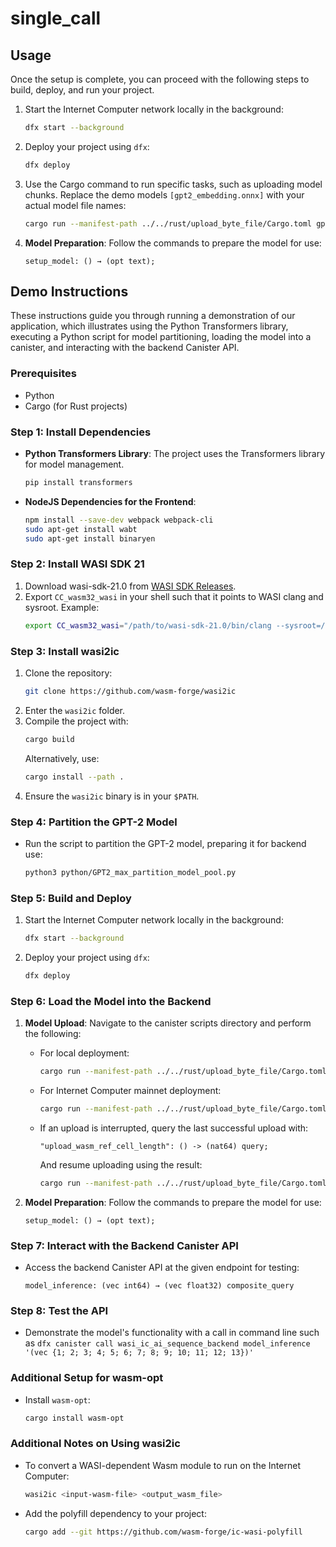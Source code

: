 # single_call

## Usage

Once the setup is complete, you can proceed with the following steps to build, deploy, and run your project.

1. Start the Internet Computer network locally in the background:
   ```bash
   dfx start --background
   ```
2. Deploy your project using `dfx`:
   ```bash
   dfx deploy
   ```
3. Use the Cargo command to run specific tasks, such as uploading model chunks. Replace the demo models `[gpt2_embedding.onnx]` with your actual model file names:
   ```bash
   cargo run --manifest-path ../../rust/upload_byte_file/Cargo.toml gpt2_backend upload_model_chunks ../../python/onnx_model/ [gpt2_embedding.onnx] 0
   ```
4. **Model Preparation**: Follow the commands to prepare the model for use:

   ```plaintext
   setup_model: () → (opt text);
   ```

## Demo Instructions

These instructions guide you through running a demonstration of our application, which illustrates using the Python Transformers library, executing a Python script for model partitioning, loading the model into a canister, and interacting with the backend Canister API.

### Prerequisites

- Python
- Cargo (for Rust projects)

### Step 1: Install Dependencies

- **Python Transformers Library**: The project uses the Transformers library for model management.
  ```bash
  pip install transformers
  ```

- **NodeJS Dependencies for the Frontend**:
  ```bash
  npm install --save-dev webpack webpack-cli
  sudo apt-get install wabt
  sudo apt-get install binaryen
  ```

### Step 2: Install WASI SDK 21

1. Download wasi-sdk-21.0 from [WASI SDK Releases](https://github.com/WebAssembly/wasi-sdk/releases/tag/wasi-sdk-21).
2. Export `CC_wasm32_wasi` in your shell such that it points to WASI clang and sysroot. Example:
   ```bash
   export CC_wasm32_wasi="/path/to/wasi-sdk-21.0/bin/clang --sysroot=/path/to/wasi-sdk-21.0/share/wasi-sysroot"
   ```

### Step 3: Install wasi2ic

1. Clone the repository:
   ```bash
   git clone https://github.com/wasm-forge/wasi2ic
   ```
2. Enter the `wasi2ic` folder.
3. Compile the project with:
   ```bash
   cargo build
   ```
   Alternatively, use:
   ```bash
   cargo install --path .
   ```
4. Ensure the `wasi2ic` binary is in your `$PATH`.

### Step 4: Partition the GPT-2 Model

- Run the script to partition the GPT-2 model, preparing it for backend use:
  ```bash
  python3 python/GPT2_max_partition_model_pool.py
  ```


### Step 5: Build and Deploy

1. Start the Internet Computer network locally in the background:
   ```bash
   dfx start --background
   ```
2. Deploy your project using `dfx`:
   ```bash
   dfx deploy
   ```

### Step 6: Load the Model into the Backend

1. **Model Upload**: Navigate to the canister scripts directory and perform the following:

   - For local deployment:
     ```bash
     cargo run --manifest-path ../../rust/upload_byte_file/Cargo.toml gpt2_backend upload_model_chunks ../../python/onnx_model/ [gpt2_embedding.onnx] 0
     ```

   - For Internet Computer mainnet deployment:
     ```bash
     cargo run --manifest-path ../../rust/upload_byte_file/Cargo.toml <canister id> upload_model_chunks ../../python/onnx_model/ [gpt2_embedding.onnx] 0 ic
     ```

   - If an upload is interrupted, query the last successful upload with:
     ```plaintext
     "upload_wasm_ref_cell_length": () -> (nat64) query;
     ```
     And resume uploading using the result:
     ```bash
     cargo run --manifest-path ../../rust/upload_byte_file/Cargo.toml gpt2_backend upload_model_chunks ../../python/onnx_model/ [gpt2_embedding.onnx] <result number>
     ```

2. **Model Preparation**: Follow the commands to prepare the model for use:
   ```plaintext
   setup_model: () → (opt text);
   ```

### Step 7: Interact with the Backend Canister API

- Access the backend Canister API at the given endpoint for testing:
  ```plaintext
  model_inference: (vec int64) → (vec float32) composite_query
  ```

### Step 8: Test the API

- Demonstrate the model's functionality with a call in command line such as `dfx canister call wasi_ic_ai_sequence_backend model_inference '(vec {1; 2; 3; 4; 5; 6; 7; 8; 9; 10; 11; 12; 13})'`

### Additional Setup for wasm-opt

- Install `wasm-opt`:
  ```bash
  cargo install wasm-opt
  ```

### Additional Notes on Using wasi2ic

- To convert a WASI-dependent Wasm module to run on the Internet Computer:
  ```bash
  wasi2ic <input-wasm-file> <output_wasm_file>
  ```
- Add the polyfill dependency to your project:
  ```bash
  cargo add --git https://github.com/wasm-forge/ic-wasi-polyfill
  ```
